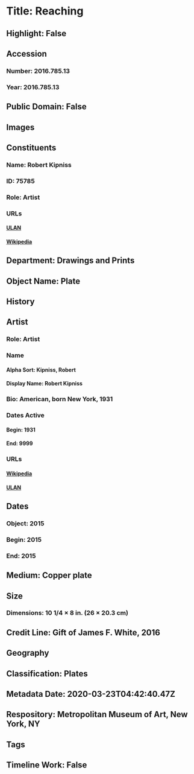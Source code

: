 # Title: Reaching
## Highlight: False
## Accession
### Number: 2016.785.13
### Year: 2016.785.13
## Public Domain: False
## Images
## Constituents
### Name: Robert Kipniss
### ID: 75785
### Role: Artist
### URLs
#### [ULAN](http://vocab.getty.edu/page/ulan/500104369)
#### [Wikipedia](https://www.wikidata.org/wiki/Q24565752)
## Department: Drawings and Prints
## Object Name: Plate
## History
## Artist
### Role: Artist
### Name
#### Alpha Sort: Kipniss, Robert
#### Display Name: Robert Kipniss
### Bio: American, born New York, 1931
### Dates Active
#### Begin: 1931
#### End: 9999
### URLs
#### [Wikipedia](https://www.wikidata.org/wiki/Q24565752)
#### [ULAN](http://vocab.getty.edu/page/ulan/500104369)
## Dates
### Object: 2015
### Begin: 2015
### End: 2015
## Medium: Copper plate
## Size
### Dimensions: 10 1/4 × 8 in. (26 × 20.3 cm)
## Credit Line: Gift of James F. White, 2016
## Geography
## Classification: Plates
## Metadata Date: 2020-03-23T04:42:40.47Z
## Respository: Metropolitan Museum of Art, New York, NY
## Tags
## Timeline Work: False